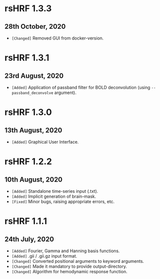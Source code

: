 # rsHRF 1.3.3
## 28th October, 2020
* `[Changed]` Removed GUI from docker-version.

# rsHRF 1.3.1
## 23rd August, 2020
*  `[Added]` Application of passband filter for BOLD deconvolution (using `--passband_deconvolve` argument).

# rsHRF 1.3.0
## 13th August, 2020
* `[Added]` Graphical User Interface.

# rsHRF 1.2.2
## 10th August, 2020

* `[Added]` Standalone time-series input (.txt).
* `[Added]` Implicit generation of brain-mask.
* `[Fixed]` Minor bugs, raising appropriate errors, etc.

# rsHRF 1.1.1 
## 24th July, 2020

* `[Added]` Fourier, Gamma and Hanning basis functions.
* `[Added]` .gii / .gii.gz input format.
* `[Changed]` Converted positional arguments to keyword arguments.
* `[Changed]` Made it mandatory to provide output-directory.
* `[Changed]` Algorithm for hemodynamic response function.
